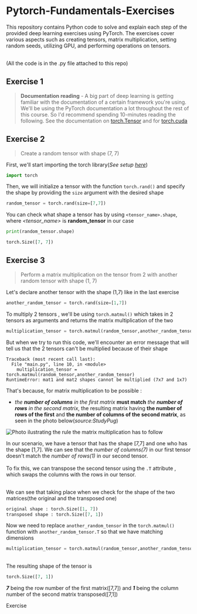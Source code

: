 # Pytorch-Fundamentals-Exercises

This repository contains Python code to solve and explain each step of the provided deep learning exercises using PyTorch. The exercises cover various aspects such as creating tensors, matrix multiplication, setting random seeds, utilizing GPU, and performing operations on tensors.

<br>
(All the code is in the .py file attached to this repo)

## Exercise 1
> **Documentation reading** - A big part of deep learning is getting familiar with the documentation of a certain framework you're using. We'll be using the PyTorch documentation a lot throughout the rest of this course. So I'd recommend spending 10-minutes reading the following. See the documentation on [torch.Tensor](https://pytorch.org/docs/stable/tensors.html#torch-tensor) and for [torch.cuda](https://pytorch.org/docs/master/notes/cuda.html#cuda-semantics)

## Exercise 2
> Create a random tensor with shape (7, 7)

First, we'll start importing the torch library(_See setup [here](https://pytorch.org/get-started/locally/)_)
```python 
import torch
```
Then, we will initialize a tensor with the function `torch.rand()` and specify the shape by providing the `size` argument with the desired shape

```python
random_tensor = torch.rand(size=[7,7])
```

You can check what shape a tensor has by using `<tensor_name>.shape`, where _<tensor_name>_ is **random_tensor** in our case

```python
print(random_tensor.shape)
```
```python
torch.Size([7, 7])
```


## Exercise 3
> Perform a matrix multiplication on the tensor from 2 with another random tensor with shape (1, 7)

Let's declare another tensor with the shape (1,7) like in the last exercise

```python
another_random_tensor = torch.rand(size=[1,7])
```

To multiply 2 tensors , we'll be using `torch.matmul()` which takes in 2 tensors as arguments and returns the matrix multiplication of the two

```python
multiplication_tensor = torch.matmul(random_tensor,another_random_tensor)
```
But when we try to run this code, we'll encounter an error message that will tell us that the 2 tensors can't be multiplied because of their shape
```
Traceback (most recent call last):
  File "main.py", line 10, in <module>
    multiplication_tensor = torch.matmul(random_tensor,another_random_tensor)
RuntimeError: mat1 and mat2 shapes cannot be multiplied (7x7 and 1x7)
```

That's because, for matrix multiplication to be possible :
+ _the **number of columns** in the first matrix_ **must match** _the **number of rows** in the second matrix_, the resulting matrix having **the number of rows of the first** and **the number of columns of the second matrix**, as seen in the photo below(_source:StudyPug_)

![Photo ilustrating the rule the matrix multiplication has to follow](https://dmn92m25mtw4z.cloudfront.net/img_set/la-1-4-x-1-article/v1/la-1-4-x-1-article-878w.png)

In our scenario, we have a tensor that has the shape [7,7] and one who has the shape [1,7]. We can see that the _number of columns(7)_ in our first tensor doesn't match the _number of rows(1)_ in our second tensor.<br><br>
To fix this, we can transpose the second tensor using the `.T` attribute , which swaps the columns with the rows in our tensor.<br><br>

We can see that taking place when we check for the shape of the two matrices(the original and the transposed one)

```python
original shape : torch.Size([1, 7])
transposed shape : torch.Size([7, 1])
```

Now we need to replace `another_random_tensor` in the `torch.matmul()` function with `another_random_tensor.T` so that we have matching dimensions

```python
multiplication_tensor = torch.matmul(random_tensor,another_random_tensor)
```

<br> The resulting shape of the tensor is 
```python
torch.Size([7, 1])
```
***7*** being the row number of the first matrix([7,7]) and ***1*** being the column number of the second matrix transposed([7,1])

Exercise






